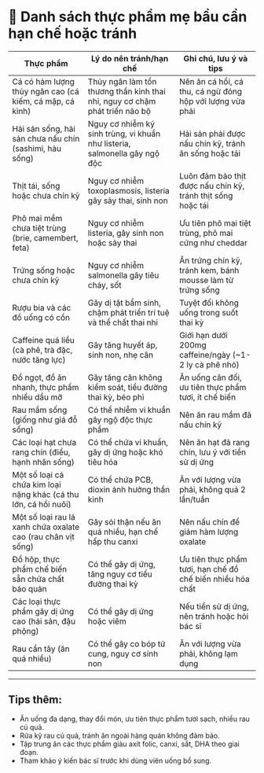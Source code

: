 # 🚫 Danh sách thực phẩm mẹ bầu cần hạn chế hoặc tránh

| Thực phẩm                                  | Lý do nên tránh/hạn chế                                             | Ghi chú, lưu ý và tips                                |
|-------------------------------------------|--------------------------------------------------------------------|------------------------------------------------------|
| Cá có hàm lượng thủy ngân cao (cá kiếm, cá mập, cá kình) | Thủy ngân làm tổn thương thần kinh thai nhi, nguy cơ chậm phát triển não bộ | Nên ăn cá hồi, cá thu, cá ngừ đóng hộp với lượng vừa phải |
| Hải sản sống, hải sản chưa nấu chín (sashimi, hàu sống) | Nguy cơ nhiễm ký sinh trùng, vi khuẩn như listeria, salmonella gây ngộ độc | Hải sản phải được nấu chín kỹ, tránh ăn sống hoặc tái  |
| Thịt tái, sống hoặc chưa chín kỹ          | Nguy cơ nhiễm toxoplasmosis, listeria gây sảy thai, sinh non       | Luôn đảm bảo thịt được nấu chín kỹ, tránh thịt sống hoặc tái |
| Phô mai mềm chưa tiệt trùng (brie, camembert, feta) | Nguy cơ nhiễm listeria, gây sinh non hoặc sảy thai                | Ưu tiên phô mai tiệt trùng, phô mai cứng như cheddar  |
| Trứng sống hoặc chưa chín kỹ               | Nguy cơ nhiễm salmonella gây tiêu chảy, sốt                        | Ăn trứng chín kỹ, tránh kem, bánh mousse làm từ trứng sống |
| Rượu bia và các đồ uống có cồn             | Gây dị tật bẩm sinh, chậm phát triển trí tuệ và thể chất thai nhi | Tuyệt đối không uống trong suốt thai kỳ               |
| Caffeine quá liều (cà phê, trà đặc, nước tăng lực) | Gây tăng huyết áp, sinh non, nhẹ cân                               | Giới hạn dưới 200mg caffeine/ngày (~1-2 ly cà phê nhỏ) |
| Đồ ngọt, đồ ăn nhanh, thực phẩm nhiều dầu mỡ | Gây tăng cân không kiểm soát, tiểu đường thai kỳ, béo phì          | Ăn uống cân đối, ưu tiên thực phẩm tươi, ít chế biến  |
| Rau mầm sống (giống như giá đỗ sống)       | Có thể nhiễm vi khuẩn gây ngộ độc thực phẩm                         | Nên ăn rau mầm đã nấu chín kỹ                          |
| Các loại hạt chưa rang chín (điều, hạnh nhân sống) | Có thể chứa vi khuẩn, gây dị ứng hoặc khó tiêu hóa                 | Nên ăn hạt đã rang chín, lưu ý với tiền sử dị ứng      |
| Một số loại cá chứa kim loại nặng khác (cá thu lớn, cá hồi nuôi) | Có thể chứa PCB, dioxin ảnh hưởng thần kinh                        | Ăn với lượng vừa phải, không quá 2 lần/tuần            |
| Một số loại rau lá xanh chứa oxalate cao (rau chân vịt sống) | Gây sỏi thận nếu ăn quá nhiều, hạn chế hấp thu canxi               | Nên nấu chín để giảm hàm lượng oxalate                 |
| Đồ hộp, thực phẩm chế biến sẵn chứa chất bảo quản | Có thể gây dị ứng, tăng nguy cơ tiểu đường thai kỳ                 | Ưu tiên thực phẩm tươi, hạn chế đồ chế biến nhiều hóa chất |
| Các loại thực phẩm gây dị ứng cao (hải sản, đậu phộng) | Có thể gây dị ứng hoặc viêm                                        | Nếu tiền sử dị ứng, nên tránh hoặc hỏi bác sĩ           |
| Rau cần tây (ăn quá nhiều)                  | Có thể gây co bóp tử cung, nguy cơ sinh non                        | Ăn với lượng vừa phải, không lạm dụng                    |

---

## Tips thêm:

- Ăn uống đa dạng, thay đổi món, ưu tiên thực phẩm tươi sạch, nhiều rau củ quả.  
- Rửa kỹ rau củ quả, tránh ăn ngoài hàng quán không đảm bảo.  
- Tập trung ăn các thực phẩm giàu axit folic, canxi, sắt, DHA theo giai đoạn.  
- Tham khảo ý kiến bác sĩ trước khi dùng viên uống bổ sung.  
